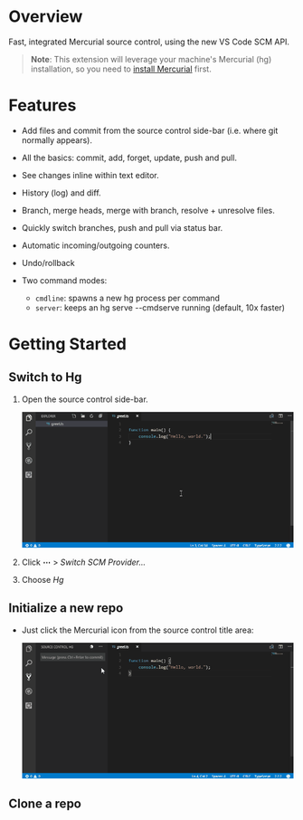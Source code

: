 # Overview

Fast, integrated Mercurial source control, using the new VS Code SCM API.

> **Note**: This extension will leverage your 
> machine's Mercurial (hg) installation, 
> so you need to [install Mercurial](https://www.mercurial-scm.org) first. 

# Features

 * Add files and commit from the source control side-bar (i.e. where git normally appears).

 * All the basics: commit, add, forget,  update, push and pull. 

 * See changes inline within text editor. 

 * History (log) and diff.

 * Branch, merge heads, merge with branch, resolve + unresolve files.

 * Quickly switch branches, push and pull via status bar.

 * Automatic incoming/outgoing counters. 

 * Undo/rollback

 * Two command modes:
    * `cmdline`: spawns a new hg process per command
    * `server`: keeps an hg serve --cmdserve running (default, 10x faster)

# Getting Started

## Switch to Hg

1. Open the source control side-bar.

   ![Switch to Hg](images/switch-to-hg.gif)

 1. Click **⋯** > _Switch SCM Provider..._

 1. Choose _Hg_

## Initialize a new repo

 * Just click the Mercurial icon from the source control title area:
 
   ![Switch to Hg](images/init.gif) 

## Clone a repo